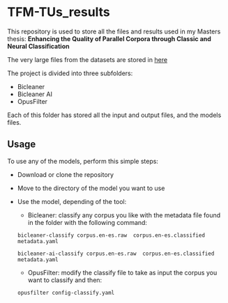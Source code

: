 # TFM-TUs_results
This repository is used to store all the files and results used in my Masters thesis: **Enhancing the Quality of Parallel Corpora through  Classic and Neural Classification**

The very large files from the datasets are stored in [here](https://zenodo.org/record/8021347)

The project is divided into three subfolders:
- Bicleaner
- Bicleaner AI
- OpusFilter

Each of this folder has stored all the input and output files, and the models files.

## Usage
To use any of the models, perform this simple steps:
- Download or clone the repository
- Move to the directory of the model you want to use
- Use the model, depending of the tool:
	- Bicleaner: classify any corpus you like with the metadata file found in the folder with the following command:

    `bicleaner-classify corpus.en-es.raw  corpus.en-es.classified  metadata.yaml `
  
    `bicleaner-ai-classify corpus.en-es.raw  corpus.en-es.classified  metadata.yaml `
  
	- OpusFilter: modify the classify file to take as input the corpus you want to classify and then:

   `opusfilter config-classify.yaml`
